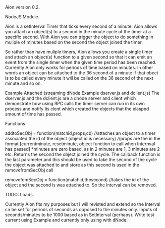 Aion version 0.2.

NodeJS Module.

Aion is a setInterval Timer that ticks every second of a minute. Aion allows you attach an object(s) to a second in the minute cycle of the timer at a specific second. With Aion you can trigger the object to do something in muliple of minutes based on the second the object joined the timer.

So rather than have muliple timers, Aion allows you create a single timer and attach an object(s) function to a given second so that it can emit an event from the single timer when the given time period has been reached. Currently Aion only works for periods of time based on minutes. In other words an object can be attached to the 36 second of a minute if that obect is to be called every minute it will be called on the 36 second of the next minute and so on.

Example Attached:(streaming dNode Example dserver.js and dclient.js)
The dserver.js and the dclient.js are a dnode server and client which demonstrate how using RPC calls the timer server can run in its own process and notify its clent which created the objects that the elasped amount of time has passed.

Functions

addtoSecObj = function(matchid,props,cb)
	//attaches an object to a timer associated the id of the object (object id is necessary)
	//props are the in the format [currentminute, resetminute, object function to call when Internval has passed] *minutes are zero based, as in 2 minutes are 1, 3 minutes are 2 etc.
Returns the second the object joined the cycle.
The callback function is the last parameter and this should be used to take the second of the cycle the object was attached to and store as this second is used in the removefromSecObj call

removefomSecObj = function(matchid,thesecond) 
//takes the id of the object and the second is was attached to. So the Interval can be removed.

TODO: Loads.

Currently Aion fits my purposes but I will revisted and extend so the Interval cn be set for periods of seconds as opposed to the minutes only. Inputs of seconds/minutes to be 1000 based as in SetInterval (perhaps).
Write test current using Example and currently only using with dNode.
